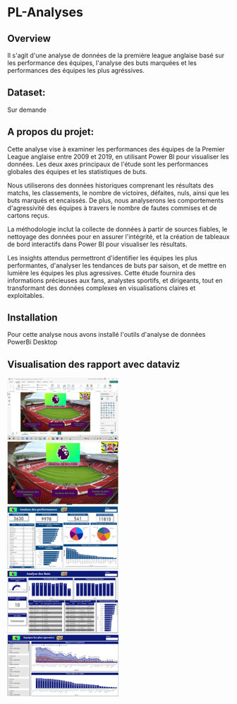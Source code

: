 # PL-Analyses

## Overview
Il s'agit d'une analyse de données de la première league anglaise basé sur les performance des équipes, l'analyse des buts marquées et les performances des équipes les plus agréssives.

## Dataset:
Sur demande

## A propos du projet:

Cette analyse vise à examiner les performances des équipes de la Premier League anglaise entre 2009 et 2019, en utilisant Power BI pour visualiser les données. Les deux axes principaux de l'étude sont les performances globales des équipes et les statistiques de buts. 

Nous utiliserons des données historiques comprenant les résultats des matchs, les classements, le nombre de victoires, défaites, nuls, ainsi que les buts marqués et encaissés. De plus, nous analyserons les comportements d'agressivité des équipes à travers le nombre de fautes commises et de cartons reçus.

La méthodologie inclut la collecte de données à partir de sources fiables, le nettoyage des données pour en assurer l'intégrité, et la création de tableaux de bord interactifs dans Power BI pour visualiser les résultats. 

Les insights attendus permettront d'identifier les équipes les plus performantes, d'analyser les tendances de buts par saison, et de mettre en lumière les équipes les plus agressives. Cette étude fournira des informations précieuses aux fans, analystes sportifs, et dirigeants, tout en transformant des données complexes en visualisations claires et exploitables.

## Installation
Pour cette analyse nous avons installé l'outils d'analyse de données PowerBi Desktop


## Visualisation des rapport avec dataviz

  <img src='screenshots/tout.PNG' width='50%'/>
  <img src='screenshots/index.PNG' width='50%'/>
  <img src='screenshots/perform.PNG' width='50%'/>
  <img src='screenshots/buts.PNG' width='50%'/>
  <img src='screenshots/agress.PNG' width='50%'/>
